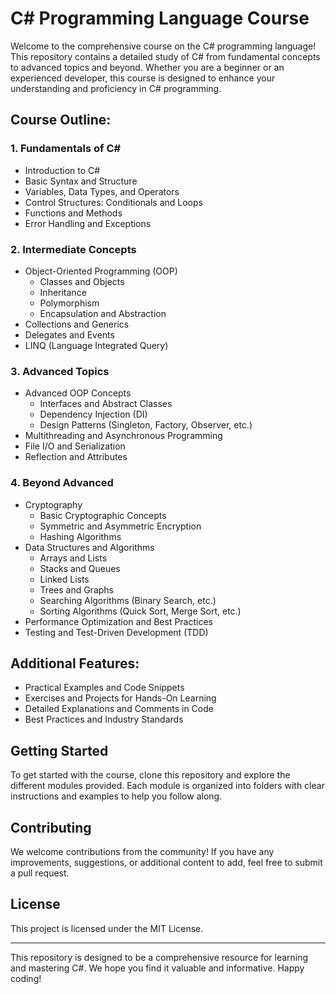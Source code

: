 # C# Programming Language Course

Welcome to the comprehensive course on the C# programming language! This repository contains a detailed study of C# from fundamental concepts to advanced topics and beyond. Whether you are a beginner or an experienced developer, this course is designed to enhance your understanding and proficiency in C# programming.

## Course Outline:

### 1. Fundamentals of C#
- Introduction to C#
- Basic Syntax and Structure
- Variables, Data Types, and Operators
- Control Structures: Conditionals and Loops
- Functions and Methods
- Error Handling and Exceptions

### 2. Intermediate Concepts
- Object-Oriented Programming (OOP)
  - Classes and Objects
  - Inheritance
  - Polymorphism
  - Encapsulation and Abstraction
- Collections and Generics
- Delegates and Events
- LINQ (Language Integrated Query)

### 3. Advanced Topics
- Advanced OOP Concepts
  - Interfaces and Abstract Classes
  - Dependency Injection (DI)
  - Design Patterns (Singleton, Factory, Observer, etc.)
- Multithreading and Asynchronous Programming
- File I/O and Serialization
- Reflection and Attributes

### 4. Beyond Advanced
- Cryptography
  - Basic Cryptographic Concepts
  - Symmetric and Asymmetric Encryption
  - Hashing Algorithms
- Data Structures and Algorithms
  - Arrays and Lists
  - Stacks and Queues
  - Linked Lists
  - Trees and Graphs
  - Searching Algorithms (Binary Search, etc.)
  - Sorting Algorithms (Quick Sort, Merge Sort, etc.)
- Performance Optimization and Best Practices
- Testing and Test-Driven Development (TDD)

## Additional Features:
- Practical Examples and Code Snippets
- Exercises and Projects for Hands-On Learning
- Detailed Explanations and Comments in Code
- Best Practices and Industry Standards

## Getting Started
To get started with the course, clone this repository and explore the different modules provided. Each module is organized into folders with clear instructions and examples to help you follow along.

## Contributing
We welcome contributions from the community! If you have any improvements, suggestions, or additional content to add, feel free to submit a pull request.

## License
This project is licensed under the MIT License.

---

This repository is designed to be a comprehensive resource for learning and mastering C#. We hope you find it valuable and informative. Happy coding!
